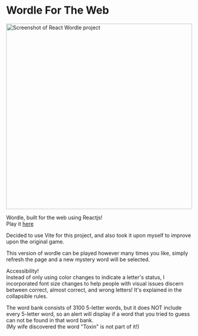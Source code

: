 # Wordle For The Web

<img width="500" src="https://github.com/mattwheeler-dev/react-wordle/assets/105622101/7920384c-a1b6-44fb-837d-f72148724d75" alt="Screenshot of React Wordle project" />

Wordle, built for the web using Reactjs!
<br/>
Play it <a href="https://react-wordle-mwdev.web.app/" target="_blank">here</a>

Decided to use Vite for this project, and also took it upon myself to improve upon the original game.

This version of wordle can be played however many times you like, simply refresh the page and a new mystery word will be selected.

Accessibility!
<br/>
Instead of only using color changes to indicate a letter's status, I incorporated font size changes to help people with visual issues discern between correct, almost correct, and wrong letters! It's explained in the collapsible rules.

The word bank consists of 3100 5-letter words, but it does NOT include every 5-letter word, so an alert will display if a word that you tried to guess can not be found in that word bank. 
<br/>
(My wife discovered the word "Toxin" is not part of it!)


